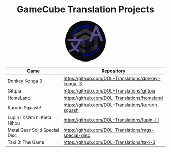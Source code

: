 <h1 align="center">GameCube Translation Projects</h1>
<p align="center">
    <img width="128" height="128" src="https://raw.githubusercontent.com/DOL-Translations/.github/main/imgs/logo.png">
</p>

<table align="center">
    <thead>
        <tr>
            <th>Game</th>
            <th>Repository</th>
        </tr>
    </thead>
    <tbody>
        <tr>
            <td>Donkey Konga 3</td>
            <td>
                <a href="https://github.com/DOL-Translations/donkey-konga-3">https://github.com/DOL-Translations/donkey-konga-3</a>
            </td>
        </tr>
        <tr>
            <td>Giftpia</td>
            <td>
                <a href="https://github.com/DOL-Translations/giftpia">https://github.com/DOL-Translations/giftpia</a>
            </td>
        </tr>
        <tr>
            <td>HomeLand</td>
            <td>
                <a href="https://github.com/DOL-Translations/homeland">https://github.com/DOL-Translations/homeland</a>
            </td>
        </tr>
        <tr>
            <td>Kururin Squash!</td>
            <td>
                <a href="https://github.com/DOL-Translations/kururin-squash">https://github.com/DOL-Translations/kururin-squash</a>
            </td>
        </tr>
        <tr>
            <td>Lupin III: Umi ni Kieta Hihou</td>
            <td>
                <a href="https://github.com/DOL-Translations/lupin-III">https://github.com/DOL-Translations/lupin-III</a>
            </td>
        </tr>
        <tr>
            <td>Metal Gear Solid Special Disc</td>
            <td>
                <a href="https://github.com/DOL-Translations/mgs-special-disc">https://github.com/DOL-Translations/mgs-special-disc</a>
            </td>
        </tr>
        <tr>
            <td>Taxi 3: The Game</td>
            <td>
                <a href="https://github.com/DOL-Translations/taxi-3">https://github.com/DOL-Translations/taxi-3</a>
            </td>
        </tr>
    </tbody>
</table>
